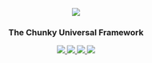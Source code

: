 <p align="center">
<img src="https://raw.githubusercontent.com/react-chunky/react-chunky/master/logo.png">
</p>

<h3 align="center"> The Chunky Universal Framework </h3>

<p align="center">
    <a href="https://www.npmjs.com/package/react-chunky"> <img src="https://img.shields.io/npm/v/react-chunky.svg"> </a>
    <a href="https://circleci.com/gh/react-chunky/react-chunky"> <img src="https://circleci.com/gh/react-chunky/react-chunky.svg?style=svg"> </a>
    <a href="https://codeclimate.com/github/react-chunky/react-chunky"> <img src="https://codeclimate.com/github/react-chunky/react-chunky/badges/coverage.svg"> </a>
    <a href="http://standardjs.com"><img src="https://img.shields.io/badge/code%20style-standard-brightgreen.svg"></a>
</p>
